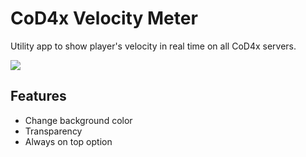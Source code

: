# CoD4x Velocity Meter

Utility app to show player's velocity in real time on all CoD4x servers.

![](https://i.imgur.com/yTMBhpZ.png)

## Features

* Change background color
* Transparency
* Always on top option
